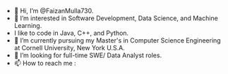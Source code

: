 - 👋 Hi, I’m @FaizanMulla730.  
- 👀 I’m interested in Software Development, Data Science, and Machine Learning.
- I like to code in Java, C++, and Python.  
- 🌱 I’m currently pursuing my Master's in Computer Science Engineering at Cornell University, New York U.S.A.
- 💞️ I’m looking for full-time SWE/ Data Analyst roles.
- 📫 How to reach me :

<!---
FaizanMulla730/FaizanMulla730 is a ✨ special ✨ repository because its `README.md` (this file) appears on your GitHub profile.
You can click the Preview link to take a look at your changes.
--->
